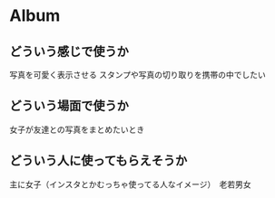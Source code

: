 # Album

 ## どういう感じで使うか
写真を可愛く表示させる
スタンプや写真の切り取りを携帯の中でしたい

 ## どういう場面で使うか
女子が友達との写真をまとめたいとき

 ## どういう人に使ってもらえそうか
主に女子（インスタとかむっちゃ使ってる人なイメージ）　老若男女